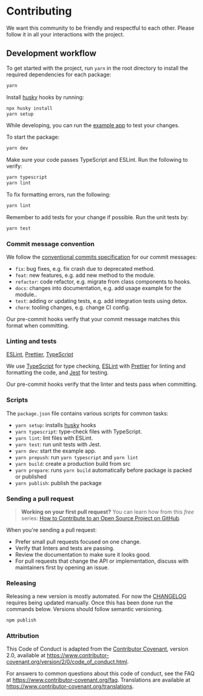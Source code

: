 # Contributing

We want this community to be friendly and respectful to each other. Please follow it in all your interactions with the project.

## Development workflow

To get started with the project, run `yarn` in the root directory to install the required dependencies for each package:

```sh
yarn
```

Install [husky](https://www.npmjs.com/package/husky) hooks by running:

```sh
npx husky install
yarn setup
```

While developing, you can run the [example app](/example/) to test your changes.

To start the package:

```sh
yarn dev
```

Make sure your code passes TypeScript and ESLint. Run the following to verify:

```sh
yarn typescript
yarn lint
```

To fix formatting errors, run the following:

```sh
yarn lint
```

Remember to add tests for your change if possible. Run the unit tests by:

```sh
yarn test
```

### Commit message convention

We follow the [conventional commits specification](https://www.conventionalcommits.org/en) for our commit messages:

- `fix`: bug fixes, e.g. fix crash due to deprecated method.
- `feat`: new features, e.g. add new method to the module.
- `refactor`: code refactor, e.g. migrate from class components to hooks.
- `docs`: changes into documentation, e.g. add usage example for the module..
- `test`: adding or updating tests, e.g. add integration tests using detox.
- `chore`: tooling changes, e.g. change CI config.

Our pre-commit hooks verify that your commit message matches this format when committing.

### Linting and tests

[ESLint](https://eslint.org/), [Prettier](https://prettier.io/), [TypeScript](https://www.typescriptlang.org/)

We use [TypeScript](https://www.typescriptlang.org/) for type checking, [ESLint](https://eslint.org/) with [Prettier](https://prettier.io/) for linting and formatting the code, and [Jest](https://jestjs.io/) for testing.

Our pre-commit hooks verify that the linter and tests pass when committing.

### Scripts

The `package.json` file contains various scripts for common tasks:

- `yarn setup`: installs [husky](https://www.npmjs.com/package/husky) hooks
- `yarn typescript`: type-check files with TypeScript.
- `yarn lint`: lint files with ESLint.
- `yarn test`: run unit tests with Jest.
- `yarn dev`: start the example app.
- `yarn prepush`: run `yarn typescript` and `yarn lint`
- `yarn build`: create a production build from src
- `yarn prepare`: runs `yarn build` automatically before package is packed or published
- `yarn publish`: publish the package

### Sending a pull request

> **Working on your first pull request?** You can learn how from this _free_ series: [How to Contribute to an Open Source Project on GitHub](https://egghead.io/series/how-to-contribute-to-an-open-source-project-on-github).

When you're sending a pull request:

- Prefer small pull requests focused on one change.
- Verify that linters and tests are passing.
- Review the documentation to make sure it looks good.
- For pull requests that change the API or implementation, discuss with maintainers first by opening an issue.

### Releasing
Releasing a new version is mostly automated. For now the [CHANGELOG](https://gitlab.com/devima.solutions/auth/auth/-/blob/main/CHANGELOG.md) requires being updated manually. Once this has been done run the commands below. Versions should follow semantic versioning.

```sh
npm publish
```

### Attribution

This Code of Conduct is adapted from the [Contributor Covenant](https://www.contributor-covenant.org), version 2.0,
available at https://www.contributor-covenant.org/version/2/0/code_of_conduct.html.


For answers to common questions about this code of conduct, see the FAQ at
https://www.contributor-covenant.org/faq. Translations are available at https://www.contributor-covenant.org/translations.
